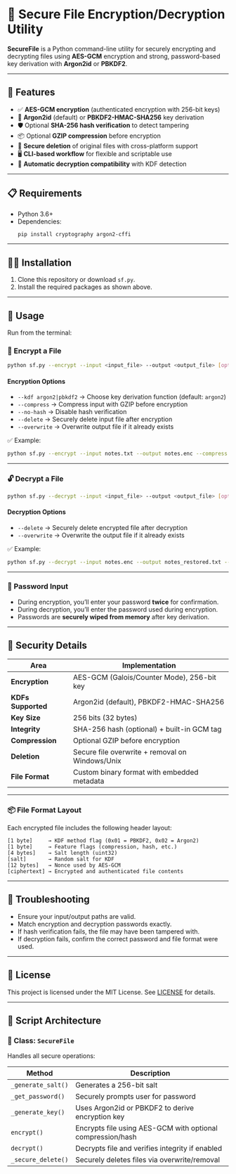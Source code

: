 # 🔐 Secure File Encryption/Decryption Utility

**SecureFile** is a Python command-line utility for securely encrypting and decrypting files using **AES-GCM** encryption and strong, password-based key derivation with **Argon2id** or **PBKDF2**.

---

## 🚀 Features

- ✅ **AES-GCM encryption** (authenticated encryption with 256-bit keys)
- 🔑 **Argon2id** (default) or **PBKDF2-HMAC-SHA256** key derivation
- 🛡️ Optional **SHA-256 hash verification** to detect tampering
- 📦 Optional **GZIP compression** before encryption
- 🧹 **Secure deletion** of original files with cross-platform support
- 🖥️ **CLI-based workflow** for flexible and scriptable use
- 🔁 **Automatic decryption compatibility** with KDF detection

---

## 📋 Requirements

- Python 3.6+
- Dependencies:
  ```bash
  pip install cryptography argon2-cffi
  ```

---

## 🧑‍💻 Installation

1. Clone this repository or download `sf.py`.
2. Install the required packages as shown above.

---

## 🔧 Usage

Run from the terminal:

### 🔐 Encrypt a File

```bash
python sf.py --encrypt --input <input_file> --output <output_file> [options]
```

#### Encryption Options
- `--kdf argon2|pbkdf2` → Choose key derivation function (default: `argon2`)
- `--compress` → Compress input with GZIP before encryption
- `--no-hash` → Disable hash verification
- `--delete` → Securely delete input file after encryption
- `--overwrite` → Overwrite output file if it already exists

✅ Example:

```bash
python sf.py --encrypt --input notes.txt --output notes.enc --compress --delete
```

---

### 🔓 Decrypt a File

```bash
python sf.py --decrypt --input <input_file> --output <output_file> [options]
```

#### Decryption Options
- `--delete` → Securely delete encrypted file after decryption
- `--overwrite` → Overwrite the output file if it already exists

✅ Example:

```bash
python sf.py --decrypt --input notes.enc --output notes_restored.txt --delete
```

---

### 🔑 Password Input

- During encryption, you’ll enter your password **twice** for confirmation.
- During decryption, you’ll enter the password used during encryption.
- Passwords are **securely wiped from memory** after key derivation.

---

## 🔐 Security Details

| Area               | Implementation                                  |
|--------------------|--------------------------------------------------|
| **Encryption**      | AES-GCM (Galois/Counter Mode), 256-bit key       |
| **KDFs Supported**  | Argon2id (default), PBKDF2-HMAC-SHA256           |
| **Key Size**        | 256 bits (32 bytes)                              |
| **Integrity**       | SHA-256 hash (optional) + built-in GCM tag       |
| **Compression**     | Optional GZIP before encryption                  |
| **Deletion**        | Secure file overwrite + removal on Windows/Unix |
| **File Format**     | Custom binary format with embedded metadata      |

---

### 📦 File Format Layout

Each encrypted file includes the following header layout:

```
[1 byte]     → KDF method flag (0x01 = PBKDF2, 0x02 = Argon2)
[1 byte]     → Feature flags (compression, hash, etc.)
[4 bytes]    → Salt length (uint32)
[salt]       → Random salt for KDF
[12 bytes]   → Nonce used by AES-GCM
[ciphertext] → Encrypted and authenticated file contents
```

---

## 🧪 Troubleshooting

- Ensure your input/output paths are valid.
- Match encryption and decryption passwords exactly.
- If hash verification fails, the file may have been tampered with.
- If decryption fails, confirm the correct password and file format were used.

---

## 📜 License

This project is licensed under the MIT License. See [LICENSE](LICENSE) for details.

---

## 🧠 Script Architecture

### 🔧 Class: `SecureFile`

Handles all secure operations:

| Method             | Description                                                |
|--------------------|------------------------------------------------------------|
| `_generate_salt()` | Generates a 256-bit salt                                    |
| `_get_password()`  | Securely prompts user for password                         |
| `_generate_key()`  | Uses Argon2id or PBKDF2 to derive encryption key           |
| `encrypt()`        | Encrypts file using AES-GCM with optional compression/hash |
| `decrypt()`        | Decrypts file and verifies integrity if enabled            |
| `_secure_delete()` | Securely deletes files via overwrite/removal               |
